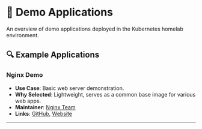 # 🚀 Demo Applications

An overview of demo applications deployed in the Kubernetes homelab environment.

## 🔍 Example Applications

### Nginx Demo
- **Use Case**: Basic web server demonstration.
- **Why Selected**: Lightweight, serves as a common base image for various web apps.
- **Maintainer**: [Nginx Team](https://www.nginx.com)
- **Links**: [GitHub](https://github.com/nginx/nginx), [Website](https://www.nginx.com)

---
